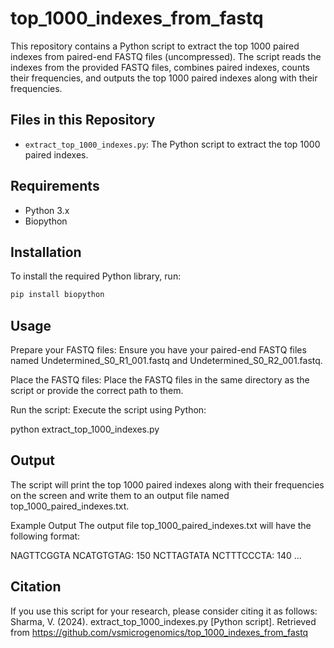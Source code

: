 # top_1000_indexes_from_fastq

This repository contains a Python script to extract the top 1000 paired indexes from paired-end FASTQ files (uncompressed). The script reads the indexes from the provided FASTQ files, combines paired indexes, counts their frequencies, and outputs the top 1000 paired indexes along with their frequencies.

## Files in this Repository

- `extract_top_1000_indexes.py`: The Python script to extract the top 1000 paired indexes.

## Requirements

- Python 3.x
- Biopython

## Installation

To install the required Python library, run:

```bash
pip install biopython
```

## Usage

Prepare your FASTQ files: Ensure you have your paired-end FASTQ files named Undetermined_S0_R1_001.fastq and Undetermined_S0_R2_001.fastq.

Place the FASTQ files: Place the FASTQ files in the same directory as the script or provide the correct path to them.

Run the script: Execute the script using Python:

python extract_top_1000_indexes.py

## Output
The script will print the top 1000 paired indexes along with their frequencies on the screen and write them to an output file named top_1000_paired_indexes.txt.

Example Output
The output file top_1000_paired_indexes.txt will have the following format:

NAGTTCGGTA NCATGTGTAG: 150
NCTTAGTATA NCTTTCCCTA: 140
...

## Citation

If you use this script for your research, please consider citing it as follows:
Sharma, V. (2024). extract_top_1000_indexes.py [Python script]. Retrieved from https://github.com/vsmicrogenomics/top_1000_indexes_from_fastq
